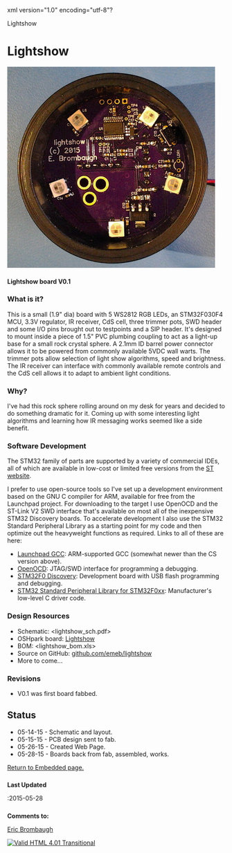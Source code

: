 xml version="1.0" encoding="utf-8"?



Lightshow




# Lightshow



![Lightshow](lightshow_assembled.jpg)




#### Lightshow board V0.1


### What is it?


This is a small (1.9" dia) board with 5 WS2812 RGB LEDs, an STM32F030F4 MCU,
3.3V regulator, IR receiver, CdS cell, three trimmer pots, SWD header and some
I/O pins brought out to testpoints and a SIP header. It's designed to mount
inside a piece of 1.5" PVC plumbing coupling to act as a light-up base for a
small rock crystal sphere. A 2.1mm ID barrel power connector allows it to be
powered from commonly available 5VDC wall warts. The trimmer pots allow selection
of light show algorithms, speed and brightness. The IR receiver can interface
with commonly available remote controls and the CdS cell allows it to adapt to
ambient light conditions.

### Why?


I've had this rock sphere rolling around on my desk for years and decided to do
something dramatic for it. Coming up with some interesting light algorithms and
learning how IR messaging works seemed like a side benefit.

### Software Development


The STM32 family of parts are supported by a variety of commercial IDEs, all
of which are available in low-cost or limited free versions from the
[ST website](http://www.st.com/internet/mcu/class/1734.jsp).

I prefer to use open-source tools so I've set up a development environment
based on the GNU C compiler for ARM, available for free from the Launchpad
project. For downloading to the target I use OpenOCD and the ST-Link V2 SWD
interface that's available on most all of the inexpensive STM32 Discovery boards.
To accelerate development I also use the STM32 Standard Peripheral Library as
a starting point for my code and then optimize out the heavyweight functions
as required. Links to all of these are here:

* [Launchpad GCC](https://launchpad.net/gcc-arm-embedded): 
 ARM-supported GCC (somewhat newer than the CS version above).
* [OpenOCD](http://openocd.org/): JTAG/SWD interface for
 programming a debugging.
* [STM32F0 Discovery](http://www.st.com/web/catalog/tools/FM116/SC959/SS1532/PF253215?sc=internet/evalboard/product/253215.jsp): Development board with USB flash programming
 and debugging.
* [STM32 Standard Peripheral Library for STM32F0xx](http://www.st.com/web/catalog/tools/FM147/CL1794/SC961/SS1743/LN1939/PF257884): Manufacturer's low-level C driver code.


### Design Resources


* Schematic: <lightshow_sch.pdf>
* OSHpark board: [Lightshow](https://oshpark.com/shared_projects/DcfLx8YA)
* BOM: <lightshow_bom.xls>
* Source on GitHub: [github.com/emeb/lightshow](https://github.com/emeb/lightshow)
* More to come...


### Revisions


* V0.1 was first board fabbed.


## Status


* 05-14-15 - Schematic and layout.
* 05-15-15 - PCB design sent to fab.
* 05-26-15 - Created Web Page.
* 05-28-15 - Boards back from fab, assembled, works.


[Return to Embedded page.](../index.html)
##### 
**Last Updated**


:2015-05-28
##### 
**Comments to:**


[Eric Brombaugh](mailto:ebrombaugh1@cox.net)

[![Valid HTML 4.01 Transitional](http://www.w3.org/Icons/valid-html401)](http://validator.w3.org/check?uri=referer)








